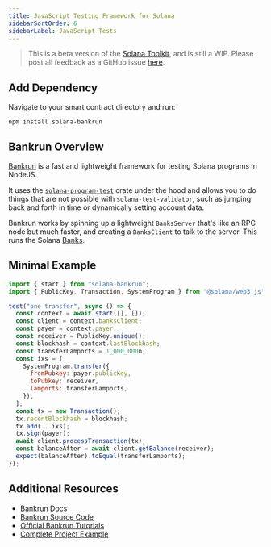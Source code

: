 ```yaml
---
title: JavaScript Testing Framework for Solana
sidebarSortOrder: 6
sidebarLabel: JavaScript Tests
---
```


> This is a beta version of the [Solana Toolkit](/docs/toolkit/index.md), and is
> still a WIP. Please post all feedback as a GitHub issue
> [here](https://github.com/solana-foundation/developer-content/issues/new?title=%5Btoolkit%5D%20).

## Add Dependency

Navigate to your smart contract directory and run:

```shell
npm install solana-bankrun
```

## Bankrun Overview

[Bankrun](https://github.com/kevinheavey/solana-bankrun) is a fast and
lightweight framework for testing Solana programs in NodeJS.

It uses the
[`solana-program-test`](https://crates.io/crates/solana-program-test) crate
under the hood and allows you to do things that are not possible with
`solana-test-validator`, such as jumping back and forth in time or dynamically
setting account data.

Bankrun works by spinning up a lightweight `BanksServer` that's like an RPC node
but much faster, and creating a `BanksClient` to talk to the server. This runs
the Solana
[Banks](https://github.com/solana-labs/solana/blob/master/runtime/src/bank.rs).

## Minimal Example

```javascript
import { start } from "solana-bankrun";
import { PublicKey, Transaction, SystemProgram } from "@solana/web3.js";

test("one transfer", async () => {
  const context = await start([], []);
  const client = context.banksClient;
  const payer = context.payer;
  const receiver = PublicKey.unique();
  const blockhash = context.lastBlockhash;
  const transferLamports = 1_000_000n;
  const ixs = [
    SystemProgram.transfer({
      fromPubkey: payer.publicKey,
      toPubkey: receiver,
      lamports: transferLamports,
    }),
  ];
  const tx = new Transaction();
  tx.recentBlockhash = blockhash;
  tx.add(...ixs);
  tx.sign(payer);
  await client.processTransaction(tx);
  const balanceAfter = await client.getBalance(receiver);
  expect(balanceAfter).toEqual(transferLamports);
});
```

## Additional Resources

- [Bankrun Docs](https://kevinheavey.github.io/solana-bankrun/)
- [Bankrun Source Code](https://github.com/kevinheavey/solana-bankrun)
- [Official Bankrun Tutorials](https://kevinheavey.github.io/solana-bankrun/tutorial/)
- [Complete Project Example](https://github.com/solana-developers/developer-bootcamp-2024/tree/main/project-2-voting/anchor/tests)
